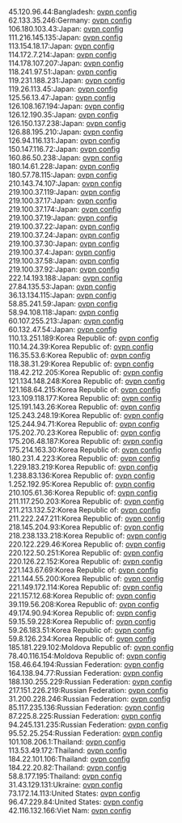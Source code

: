 45.120.96.44:Bangladesh: [ovpn config](vpn/45_120_96_44.ovpn)  
62.133.35.246:Germany: [ovpn config](vpn/62_133_35_246.ovpn)  
106.180.103.43:Japan: [ovpn config](vpn/106_180_103_43.ovpn)  
111.216.145.135:Japan: [ovpn config](vpn/111_216_145_135.ovpn)  
113.154.18.17:Japan: [ovpn config](vpn/113_154_18_17.ovpn)  
114.172.7.214:Japan: [ovpn config](vpn/114_172_7_214.ovpn)  
114.178.107.207:Japan: [ovpn config](vpn/114_178_107_207.ovpn)  
118.241.97.51:Japan: [ovpn config](vpn/118_241_97_51.ovpn)  
119.231.188.231:Japan: [ovpn config](vpn/119_231_188_231.ovpn)  
119.26.113.45:Japan: [ovpn config](vpn/119_26_113_45.ovpn)  
125.56.13.47:Japan: [ovpn config](vpn/125_56_13_47.ovpn)  
126.108.167.194:Japan: [ovpn config](vpn/126_108_167_194.ovpn)  
126.12.190.35:Japan: [ovpn config](vpn/126_12_190_35.ovpn)  
126.150.137.238:Japan: [ovpn config](vpn/126_150_137_238.ovpn)  
126.88.195.210:Japan: [ovpn config](vpn/126_88_195_210.ovpn)  
126.94.116.131:Japan: [ovpn config](vpn/126_94_116_131.ovpn)  
150.147.116.72:Japan: [ovpn config](vpn/150_147_116_72.ovpn)  
160.86.50.238:Japan: [ovpn config](vpn/160_86_50_238.ovpn)  
180.14.61.228:Japan: [ovpn config](vpn/180_14_61_228.ovpn)  
180.57.78.115:Japan: [ovpn config](vpn/180_57_78_115.ovpn)  
210.143.74.107:Japan: [ovpn config](vpn/210_143_74_107.ovpn)  
219.100.37.119:Japan: [ovpn config](vpn/219_100_37_119.ovpn)  
219.100.37.17:Japan: [ovpn config](vpn/219_100_37_17.ovpn)  
219.100.37.174:Japan: [ovpn config](vpn/219_100_37_174.ovpn)  
219.100.37.19:Japan: [ovpn config](vpn/219_100_37_19.ovpn)  
219.100.37.22:Japan: [ovpn config](vpn/219_100_37_22.ovpn)  
219.100.37.24:Japan: [ovpn config](vpn/219_100_37_24.ovpn)  
219.100.37.30:Japan: [ovpn config](vpn/219_100_37_30.ovpn)  
219.100.37.4:Japan: [ovpn config](vpn/219_100_37_4.ovpn)  
219.100.37.58:Japan: [ovpn config](vpn/219_100_37_58.ovpn)  
219.100.37.92:Japan: [ovpn config](vpn/219_100_37_92.ovpn)  
222.14.193.188:Japan: [ovpn config](vpn/222_14_193_188.ovpn)  
27.84.135.53:Japan: [ovpn config](vpn/27_84_135_53.ovpn)  
36.13.134.115:Japan: [ovpn config](vpn/36_13_134_115.ovpn)  
58.85.241.59:Japan: [ovpn config](vpn/58_85_241_59.ovpn)  
58.94.108.118:Japan: [ovpn config](vpn/58_94_108_118.ovpn)  
60.107.255.213:Japan: [ovpn config](vpn/60_107_255_213.ovpn)  
60.132.47.54:Japan: [ovpn config](vpn/60_132_47_54.ovpn)  
110.13.251.189:Korea Republic of: [ovpn config](vpn/110_13_251_189.ovpn)  
110.14.24.39:Korea Republic of: [ovpn config](vpn/110_14_24_39.ovpn)  
116.35.53.6:Korea Republic of: [ovpn config](vpn/116_35_53_6.ovpn)  
118.38.31.29:Korea Republic of: [ovpn config](vpn/118_38_31_29.ovpn)  
118.42.212.205:Korea Republic of: [ovpn config](vpn/118_42_212_205.ovpn)  
121.134.148.248:Korea Republic of: [ovpn config](vpn/121_134_148_248.ovpn)  
121.168.64.215:Korea Republic of: [ovpn config](vpn/121_168_64_215.ovpn)  
123.109.118.177:Korea Republic of: [ovpn config](vpn/123_109_118_177.ovpn)  
125.191.143.26:Korea Republic of: [ovpn config](vpn/125_191_143_26.ovpn)  
125.243.248.19:Korea Republic of: [ovpn config](vpn/125_243_248_19.ovpn)  
125.244.94.71:Korea Republic of: [ovpn config](vpn/125_244_94_71.ovpn)  
175.202.70.23:Korea Republic of: [ovpn config](vpn/175_202_70_23.ovpn)  
175.206.48.187:Korea Republic of: [ovpn config](vpn/175_206_48_187.ovpn)  
175.214.163.30:Korea Republic of: [ovpn config](vpn/175_214_163_30.ovpn)  
180.231.4.223:Korea Republic of: [ovpn config](vpn/180_231_4_223.ovpn)  
1.229.183.219:Korea Republic of: [ovpn config](vpn/1_229_183_219.ovpn)  
1.238.83.136:Korea Republic of: [ovpn config](vpn/1_238_83_136.ovpn)  
1.252.192.95:Korea Republic of: [ovpn config](vpn/1_252_192_95.ovpn)  
210.105.61.36:Korea Republic of: [ovpn config](vpn/210_105_61_36.ovpn)  
211.117.250.203:Korea Republic of: [ovpn config](vpn/211_117_250_203.ovpn)  
211.213.132.52:Korea Republic of: [ovpn config](vpn/211_213_132_52.ovpn)  
211.222.247.211:Korea Republic of: [ovpn config](vpn/211_222_247_211.ovpn)  
218.145.204.93:Korea Republic of: [ovpn config](vpn/218_145_204_93.ovpn)  
218.238.133.218:Korea Republic of: [ovpn config](vpn/218_238_133_218.ovpn)  
220.122.229.46:Korea Republic of: [ovpn config](vpn/220_122_229_46.ovpn)  
220.122.50.251:Korea Republic of: [ovpn config](vpn/220_122_50_251.ovpn)  
220.126.22.152:Korea Republic of: [ovpn config](vpn/220_126_22_152.ovpn)  
221.143.67.69:Korea Republic of: [ovpn config](vpn/221_143_67_69.ovpn)  
221.144.55.200:Korea Republic of: [ovpn config](vpn/221_144_55_200.ovpn)  
221.149.172.114:Korea Republic of: [ovpn config](vpn/221_149_172_114.ovpn)  
221.157.12.68:Korea Republic of: [ovpn config](vpn/221_157_12_68.ovpn)  
39.119.56.208:Korea Republic of: [ovpn config](vpn/39_119_56_208.ovpn)  
49.174.90.94:Korea Republic of: [ovpn config](vpn/49_174_90_94.ovpn)  
59.15.59.228:Korea Republic of: [ovpn config](vpn/59_15_59_228.ovpn)  
59.26.183.51:Korea Republic of: [ovpn config](vpn/59_26_183_51.ovpn)  
59.8.126.234:Korea Republic of: [ovpn config](vpn/59_8_126_234.ovpn)  
185.181.229.102:Moldova Republic of: [ovpn config](vpn/185_181_229_102.ovpn)  
78.40.116.154:Moldova Republic of: [ovpn config](vpn/78_40_116_154.ovpn)  
158.46.64.194:Russian Federation: [ovpn config](vpn/158_46_64_194.ovpn)  
164.138.94.77:Russian Federation: [ovpn config](vpn/164_138_94_77.ovpn)  
188.130.255.229:Russian Federation: [ovpn config](vpn/188_130_255_229.ovpn)  
217.151.226.219:Russian Federation: [ovpn config](vpn/217_151_226_219.ovpn)  
31.200.228.246:Russian Federation: [ovpn config](vpn/31_200_228_246.ovpn)  
85.117.235.136:Russian Federation: [ovpn config](vpn/85_117_235_136.ovpn)  
87.225.8.225:Russian Federation: [ovpn config](vpn/87_225_8_225.ovpn)  
94.245.131.235:Russian Federation: [ovpn config](vpn/94_245_131_235.ovpn)  
95.52.25.254:Russian Federation: [ovpn config](vpn/95_52_25_254.ovpn)  
101.108.206.1:Thailand: [ovpn config](vpn/101_108_206_1.ovpn)  
113.53.49.172:Thailand: [ovpn config](vpn/113_53_49_172.ovpn)  
184.22.101.106:Thailand: [ovpn config](vpn/184_22_101_106.ovpn)  
184.22.20.82:Thailand: [ovpn config](vpn/184_22_20_82.ovpn)  
58.8.177.195:Thailand: [ovpn config](vpn/58_8_177_195.ovpn)  
31.43.129.131:Ukraine: [ovpn config](vpn/31_43_129_131.ovpn)  
73.172.14.113:United States: [ovpn config](vpn/73_172_14_113.ovpn)  
96.47.229.84:United States: [ovpn config](vpn/96_47_229_84.ovpn)  
42.116.132.166:Viet Nam: [ovpn config](vpn/42_116_132_166.ovpn)  
